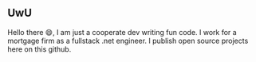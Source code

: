 ## UwU
Hello there 😄, I am just a cooperate dev writing fun code. I work for a mortgage firm as a fullstack .net engineer. I publish open source projects here on this github.
